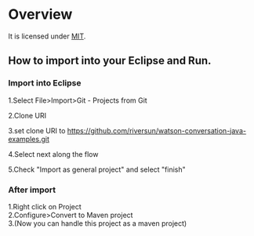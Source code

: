 # Overview
It is licensed under [MIT](https://opensource.org/licenses/MIT).

## How to import into your Eclipse and Run.

### Import into Eclipse

1.Select File>Import>Git - Projects from Git  

2.Clone URI  

3.set clone URI to https://github.com/riversun/watson-conversation-java-examples.git  

4.Select next along the flow  

5.Check "Import as general project" and select "finish"  



### After import

1.Right click on Project  
2.Configure>Convert to Maven project  
3.(Now you can handle this project as a maven project)  

